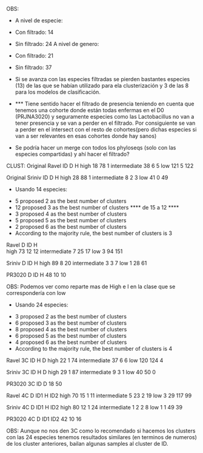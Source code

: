 OBS:
- A nivel de especie:
- Con filtrado: 14 
- Sin filtrado: 24
A nivel de genero:
- Con filtrado: 21
- Sin filtrado: 37

- Si se avanza con las especies filtradas se pierden bastantes especies (13) de las que se habían utilizado para ela clusterización y 3 de las 8 para los modelos de clasificación.

- *** Tiene sentido hacer el filtrado de presencia teniendo en cuenta que tenemos una cohorte donde están todas enfermas en el D0 (PRJNA3020) y seguramente especies como las Lactobacillus no van a tener presencia y se van a perder en el filtrado. Por consiguiente se van a perder en el intersect con el resto de cohortes(pero dichas especies si van a ser relevantes en esas cohortes donde hay sanos)

- Se podría hacer un merge con todos los phyloseqs (solo con las especies compartidas) y ahí hacer el filtrado?

CLUST:
Original Ravel
                ID   D   H
  high          18  78   1
  intermediate  38   6   5
  low          121   5 122

Original Sriniv
               ID  D  H
  high         28 88  1
  intermediate  8  2  3
  low          41  0 49

- Usando 14 especies:
* 5 proposed 2 as the best number of clusters 
* 12 proposed 3 as the best number of clusters **** de 15 a 12 ****
* 3 proposed 4 as the best number of clusters 
* 5 proposed 5 as the best number of clusters 
* 2 proposed 6 as the best number of clusters 
* According to the majority rule, the best number of clusters is  3 

Ravel
                 D  ID   H      
  high          73  12  12
  intermediate   7  25  17
  low            3  94 151

Sriniv
                D ID  H
  high         89  8 20
  intermediate  3  3  7
  low           1 28 61

PR3020
 D ID  H 
48 10 10 

OBS: Podemos ver como reparte mas de High e I en la clase que se correspondería con low

- Usando 24 especies:                                              
* 3 proposed 2 as the best number of clusters 
* 6 proposed 3 as the best number of clusters 
* 8 proposed 4 as the best number of clusters 
* 6 proposed 5 as the best number of clusters 
* 4 proposed 6 as the best number of clusters 
* According to the majority rule, the best number of clusters is  4 

Ravel 3C
                ID   H   D
  high          22   1  74
  intermediate  37   6   6
  low          120 124   4

Sriniv 3C
               ID  H  D
  high         29  1 87
  intermediate  9  3  1
  low          40 50  0

PR3020 3C
ID D 
18 50 

Ravel 4C
                 D  ID1  H ID2
  high          70  15   1  11
  intermediate   5  23   2  19
  low            3  29 117  99

Sriniv 4C
                D ID1 H ID2
  high         80 12  1 24
  intermediate  1  2  2  8
  low           1  1 49 39

PR3020 4C
D ID1 ID2 
42 10 16 

OBS: Aunque no nos den 3C como lo recomendado si hacemos los clusters con las 24 especies tenemos resultados similares (en terminos de numeros) de los cluster anteriores, bailan algunas samples al cluster de ID.